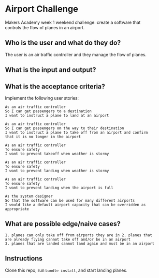 # Airport Challenge

Makers Academy week 1 weekend challenge: create a software that controls the flow of planes in an airport.

## Who is the user and what do they do?

The user is an air traffic controller and they manage the flow of planes.

## What is the input and output?

## What is the acceptance criteria?

Implement the following user stories:

```
As an air traffic controller
So I can get passengers to a destination
I want to instruct a plane to land at an airport

As an air traffic controller
So I can get passengers on the way to their destination
I want to instruct a plane to take off from an airport and confirm that it is no longer in the airport

As an air traffic controller
To ensure safety
I want to prevent takeoff when weather is stormy

As an air traffic controller
To ensure safety
I want to prevent landing when weather is stormy

As an air traffic controller
To ensure safety
I want to prevent landing when the airport is full

As the system designer
So that the software can be used for many different airports
I would like a default airport capacity that can be overridden as appropriate
```

## What are possible edge/naive cases?

```
1. planes can only take off from airports they are in 2. planes that are already flying cannot take off and/or be in an airport
3. planes that are landed cannot land again and must be in an airport
```

## Instructions

Clone this repo, run ```bundle install```, and start landing planes.
